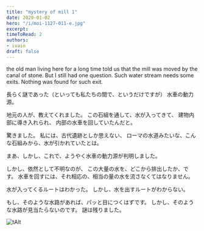```yaml
---
title: "mystery of mill 1"
date: 2020-01-02
hero: "/i/moi-1127-011-e.jpg"
excerpt: 
timeToRead: 2
authors:
- ivain
draft: false
---
```


the old man living here for a long time told us that the mill was moved by the canal of stone.
But I still had one question. 
Such water stream needs some exits.
Nothing was found for such exit.

長らく謎であった（といっても私たちの間で、というだけですが）
水車の動力源。

地元の人が、教えてくれました。
この石組を通して、水が入ってきて、
建物内部に導き入れられ、
内部の水車を回していたんだと。

驚きました。
私には、古代遺跡としか思えない、
ローマの水道みたいな、こんな石組みから、水が引かれていたとは。

まあ、しかし、これで、ようやく水車の動力源が判明しました。

しかし、依然として不明なのが、
この大量の水を、どこから排出したか、です。
水車を回すには、それ相応の、相当の量の水を流さなくてはなりません。

水が入ってくるルートはわかった。
しかし、水を出すルートがわからない。

もし、そのような水路があれば、パッと目につくはずです。
しかし、そのような水路が見当たらないのです。
謎は残りました。

![tAlt](/i/moi-1127-011.jpg) 